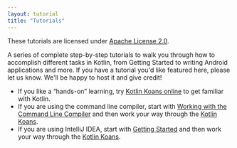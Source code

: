 ```yaml
---
layout: tutorial
title: "Tutorials"
---
```


These tutorials are licensed under [Apache License 2.0](https://github.com/JetBrains/kotlin-web-site/blob/master/LICENSE).

A series of complete step-by-step tutorials to walk you through how to accomplish different tasks in Kotlin, from Getting Started to writing Android applications and more.
If you have a tutorial you'd like featured here, please let us know. We'll be happy to host it and give credit!

* If you like a “hands-on” learning, try [Kotlin Koans online](http://try.kotlinlang.org/koans) to get familiar with Kotlin.
* If you are using the command line compiler, start with [Working with the Command Line Compiler](command-line.html) and then work your way through the [Kotlin Koans](koans.html).
* If you are using IntelliJ IDEA, start with [Getting Started](getting-started.html) and then work your way through the [Kotlin Koans](koans.html).

